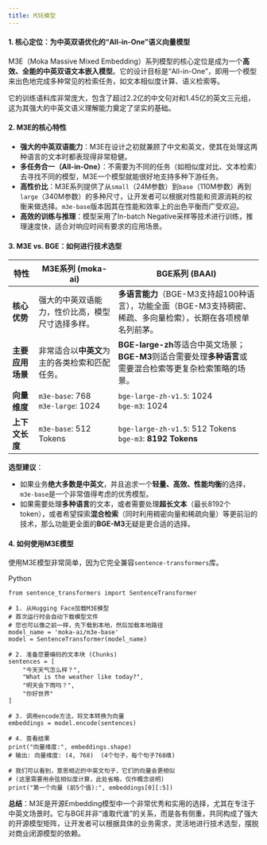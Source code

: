 ```yaml
---
title: M3E模型
---
```


#### **1. 核心定位：为中英双语优化的“All-in-One”语义向量模型**
M3E（Moka Massive Mixed Embedding）系列模型的核心定位是成为一个**高效、全能的中英双语文本嵌入模型**。它的设计目标是“All-in-One”，即用一个模型来出色地完成多种常见的检索任务，如文本相似度计算、语义检索等。

它的训练语料库非常庞大，包含了超过2.2亿的中文句对和1.45亿的英文三元组，这为其强大的中英文语义理解能力奠定了坚实的基础。

#### **2. M3E的核心特性**
+ **强大的中英双语能力**：M3E在设计之初就兼顾了中文和英文，使其在处理这两种语言的文本时都表现得非常稳健。
+ **多任务合一（All-in-One）**：不需要为不同的任务（如相似度对比、文本检索）去寻找不同的模型，M3E一个模型就能很好地支持多种下游任务。
+ **高性价比**：M3E系列提供了从`small`（24M参数）到`base`（110M参数）再到`large`（340M参数）的多种尺寸，让开发者可以根据对性能和资源消耗的权衡来做选择。`m3e-base`版本因其在性能和效率上的出色平衡而广受欢迎。
+ **高效的训练与推理**：模型采用了In-batch Negative采样等技术进行训练，推理速度快，适合对响应时间有要求的应用场景。

#### **3. M3E vs. BGE：如何进行技术选型**
| 特性 | **M3E系列 (moka-ai)** | **BGE系列 (BAAI)** |
| --- | --- | --- |
| **核心优势** | 强大的中英双语能力，性价比高，模型尺寸选择多样。 | **多语言能力**（BGE-M3支持超100种语言），功能全面（BGE-M3支持稠密、稀疏、多向量检索），长期在各项榜单名列前茅。 |
| **主要应用场景** | 非常适合以**中英文**为主的各类检索和匹配任务。 | **BGE-large-zh**等适合中英文场景；**BGE-M3**则适合需要处理**多种语言**或需要混合检索等更复杂检索策略的场景。 |
| **向量维度** | `m3e-base`: 768 <br/>`m3e-large`: 1024 | `bge-large-zh-v1.5`: 1024 <br/>`bge-m3`: 1024 |
| **上下文长度** | `m3e-base`: 512 Tokens | `bge-large-zh-v1.5`: 512 Tokens<br/>`bge-m3`: **8192 Tokens** |




**选型建议**：

+ 如果业务**绝大多数是中英文**，并且追求一个**轻量、高效、性能均衡**的选择，`m3e-base`是一个非常值得考虑的优秀模型。
+ 如果需要处理**多种语言**的文本，或者需要处理**超长文本**（最长8192个token），或者希望探索**混合检索**（同时利用稠密向量和稀疏向量）等更前沿的技术，那么功能更全面的**BGE-M3**无疑是更合适的选择。

#### **4. 如何使用M3E模型**
使用M3E模型非常简单，因为它完全兼容`sentence-transformers`库。

Python

```plain
from sentence_transformers import SentenceTransformer

# 1. 从Hugging Face加载M3E模型
# 首次运行时会自动下载模型文件
# 您也可以像之前一样，先下载到本地，然后加载本地路径
model_name = 'moka-ai/m3e-base'
model = SentenceTransformer(model_name)

# 2. 准备您要编码的文本块 (Chunks)
sentences = [
    "今天天气怎么样？",
    "What is the weather like today?",
    "明天会下雨吗？",
    "你好世界"
]

# 3. 调用encode方法，将文本转换为向量
embeddings = model.encode(sentences)

# 4. 查看结果
print("向量维度:", embeddings.shape)
# 输出: 向量维度: (4, 768)  (4个句子，每个句子768维)

# 我们可以看到，意思相近的中英文句子，它们的向量会更相似
# (这里需要用余弦相似度计算，此处省略，仅作概念说明)
print("第一个向量 (前5个值):", embeddings[0][:5])
```

**总结**：M3E是开源Embedding模型中一个非常优秀和实用的选择，尤其在专注于中英文场景时。它与BGE并非“谁取代谁”的关系，而是各有侧重，共同构成了强大的开源模型矩阵，让开发者可以根据具体的业务需求，灵活地进行技术选型，摆脱对商业闭源模型的依赖。

